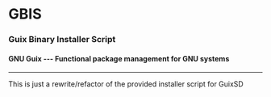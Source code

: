 # GBIS

### Guix Binary Installer Script

#### GNU Guix --- Functional package management for GNU systems
---
This is just a rewrite/refactor of the provided installer script for GuixSD
